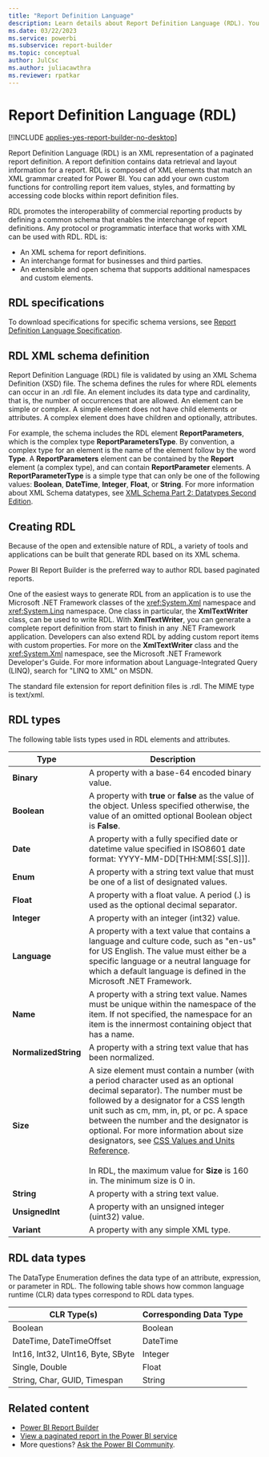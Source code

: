 ```yaml
---
title: "Report Definition Language"
description: Learn details about Report Definition Language (RDL). You'll learn that RDL is an XML representation of a paginated report definition.
ms.date: 03/22/2023
ms.service: powerbi
ms.subservice: report-builder
ms.topic: conceptual
author: JulCsc
ms.author: juliacawthra
ms.reviewer: rpatkar
---
```


# Report Definition Language (RDL)

[!INCLUDE [applies-yes-report-builder-no-desktop](../includes/applies-yes-report-builder-no-desktop.md)]

Report Definition Language (RDL) is an XML representation of a paginated report definition. A report definition contains data retrieval and layout information for a report. RDL is composed of XML elements that match an XML grammar created for Power BI. You can add your own custom functions for controlling report item values, styles, and formatting by accessing code blocks within report definition files.
  
 RDL promotes the interoperability of commercial reporting products by defining a common schema that enables the interchange of report definitions. Any protocol or programmatic interface that works with XML can be used with RDL. RDL is:  
  
- An XML schema for report definitions.  
- An interchange format for businesses and third parties.  
- An extensible and open schema that supports additional namespaces and custom elements.  
  
##  <a name="bkmk_RDL_Specifications"></a> RDL specifications  
 To download specifications for specific schema versions, see [Report Definition Language Specification](/openspecs/sql_server_protocols/ms-rdl/53287204-7cd0-4bc9-a5cd-d42a5925dca1).
  
##  <a name="bkmk_RDL_XML_Schema_Definition"></a> RDL XML schema definition  
 Report Definition Language (RDL) file is validated by using an XML Schema Definition (XSD) file. The schema defines the rules for where RDL elements can occur in an .rdl file. An element includes its data type and cardinality, that is, the number of occurrences that are allowed. An element can be simple or complex. A simple element does not have child elements or attributes. A complex element does have children and optionally, attributes.  
  
 For example, the schema includes the RDL element **ReportParameters**, which is the complex type **ReportParametersType**. By convention, a complex type for an element is the name of the element follow by the word **Type**. A **ReportParameters** element can be contained by the **Report** element (a complex type), and can contain **ReportParameter** elements. A **ReportParameterType** is a simple type that can only be one of the following values: **Boolean**, **DateTime**, **Integer**, **Float**, or **String**. For more information about XML Schema datatypes, see [XML Schema Part 2: Datatypes Second Edition](https://go.microsoft.com/fwlink/?linkid=4871).

  
##  <a name="bkmk_Creating_RDL"></a> Creating RDL  
 Because of the open and extensible nature of RDL, a variety of tools and applications can be built that generate RDL based on its XML schema.  
  
 Power BI Report Builder is the preferred way to author RDL based paginated reports.
  
 One of the easiest ways to generate RDL from an application is to use the Microsoft .NET Framework classes of the <xref:System.Xml> namespace and <xref:System.Linq> namespace. One class in particular, the **XmlTextWriter** class, can be used to write RDL. With **XmlTextWriter**, you can generate a complete report definition from start to finish in any .NET Framework application. Developers can also extend RDL by adding custom report items with custom properties. For more on the **XmlTextWriter** class and the <xref:System.Xml> namespace, see the Microsoft .NET Framework Developer's Guide. For more information about Language-Integrated Query (LINQ), search for "LINQ to XML" on MSDN.  
  
 The standard file extension for report definition files is .rdl. The MIME type is text/xml.
  
##  <a name="bkmk_RDL_Types"></a> RDL types  
 The following table lists types used in RDL elements and attributes.
  
|Type|Description|  
|----------|-----------------|  
|**Binary**|A property with a base-64 encoded binary value.|  
|**Boolean**|A property with **true** or **false** as the value of the object. Unless specified otherwise, the value of an omitted optional Boolean object is **False**.|  
|**Date**|A property with a fully specified date or datetime value specified in ISO8601 date format: YYYY-MM-DD[THH:MM[:SS[.S]]].|  
|**Enum**|A property with a string text value that must be one of a list of designated values.|  
|**Float**|A property with a float value. A period (.) is used as the optional decimal separator.|  
|**Integer**|A property with an integer (int32) value.|  
|**Language**|A property with a text value that contains a language and culture code, such as "en-us" for US English. The value must either be a specific language or a neutral language for which a default language is defined in the Microsoft .NET Framework.|  
|**Name**|A property with a string text value. Names must be unique within the namespace of the item. If not specified, the namespace for an item is the innermost containing object that has a name.|  
|**NormalizedString**|A property with a string text value that has been normalized.|  
|**Size**|A size element must contain a number (with a period character used as an optional decimal separator). The number must be followed by a designator for a CSS length unit such as cm, mm, in, pt, or pc. A space between the number and the designator is optional. For more information about size designators, see [CSS Values and Units Reference](/previous-versions//ms537660(v=vs.85)).<br /><br /> In RDL, the maximum value for **Size** is 160 in. The minimum size is 0 in.|  
|**String**|A property with a string text value.|  
|**UnsignedInt**|A property with an unsigned integer (uint32) value.|  
|**Variant**|A property with any simple XML type.|  
  
##  <a name="bkmk_RDL_Data_Types"></a> RDL data types  
 The DataType Enumeration defines the data type of an attribute, expression, or parameter in RDL. The following table shows how common language runtime (CLR) data types correspond to RDL data types.  
  
|**CLR Type(s)**|**Corresponding Data Type**|  
|-----------------------|---------------------------------|  
|Boolean|Boolean|  
|DateTime, DateTimeOffset|DateTime|  
|Int16, Int32, UInt16, Byte, SByte|Integer|  
|Single, Double|Float|  
|String, Char, GUID, Timespan|String|  
  
## Related content

- [Power BI Report Builder](report-builder-power-bi.md)
- [View a paginated report in the Power BI service](../consumer/paginated-reports-view-power-bi-service.md)
- More questions? [Ask the Power BI Community](https://community.powerbi.com/).
